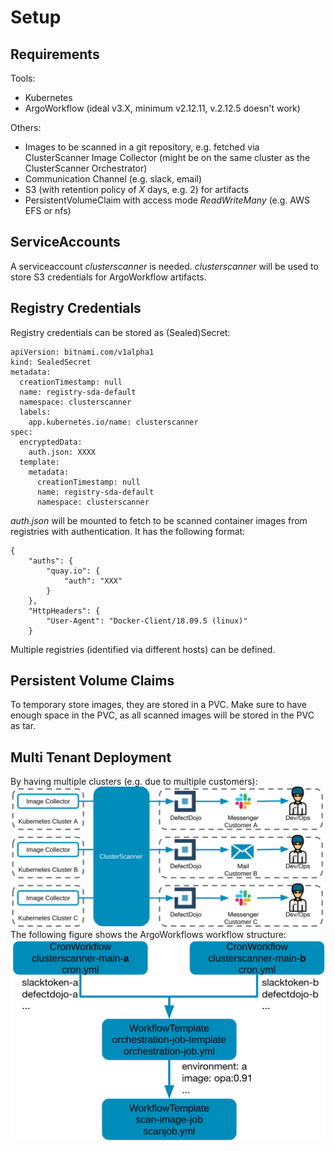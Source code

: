 # Setup
## Requirements

Tools:

- Kubernetes
- ArgoWorkflow (ideal v3.X, minimum v2.12.11, v.2.12.5 doesn't work)

Others:

- Images to be scanned in a git repository, e.g. fetched via ClusterScanner Image Collector (might be on the same cluster as the ClusterScanner Orchestrator)
- Communication Channel (e.g. slack, email)
- S3 (with retention policy of _X_ days, e.g. 2) for artifacts
- PersistentVolumeClaim with access mode _ReadWriteMany_ (e.g. AWS EFS or nfs)

## ServiceAccounts
A serviceaccount _clusterscanner_ is needed. _clusterscanner_ will be used to store S3 credentials for ArgoWorkflow artifacts.

## Registry Credentials
Registry credentials can be stored as (Sealed)Secret:
```
apiVersion: bitnami.com/v1alpha1
kind: SealedSecret
metadata:
  creationTimestamp: null
  name: registry-sda-default
  namespace: clusterscanner
  labels:
    app.kubernetes.io/name: clusterscanner
spec:
  encryptedData:
    auth.json: XXXX
  template:
    metadata:
      creationTimestamp: null
      name: registry-sda-default
      namespace: clusterscanner

```
_auth.json_ will be mounted to fetch to be scanned container images from registries with authentication. It has the following format:
```
{
	"auths": {
		"quay.io": {
			"auth": "XXX"
		}
	},
	"HttpHeaders": {
		"User-Agent": "Docker-Client/18.09.5 (linux)"
	}
```
Multiple registries (identified via different hosts) can be defined.

## Persistent Volume Claims
To temporary store images, they are stored in a PVC.
Make sure to have enough space in the PVC, as all scanned images will be stored in the PVC as tar.

## Multi Tenant Deployment
By having multiple clusters (e.g. due to multiple customers):
![multitenant](multitenant.png)
The following figure shows the ArgoWorkflows workflow structure:
![multitenant](multitenant-impl.png)
